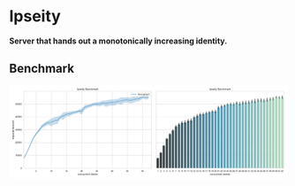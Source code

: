 # Ipseity

**Server that hands out a monotonically increasing identity.**

## Benchmark

![Benchmark](fixtures/benchmark.png)
